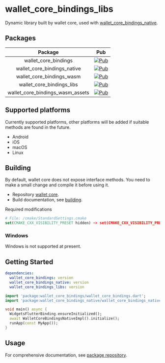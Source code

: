 # wallet_core_bindings_libs

Dynamic library built by wallet core, used with [wallet_core_bindings_native](https://github.com/xuelongqy/wallet_core_bindings/tree/main/wallet_core_bindings_native).

## Packages
|             Package              |                                                                Pub                                                                 |
|:--------------------------------:|:----------------------------------------------------------------------------------------------------------------------------------:|
|       wallet_core_bindings       |             [![Pub](https://img.shields.io/pub/v/wallet_core_bindings)](https://pub.dev/packages/wallet_core_bindings)             |
|   wallet_core_bindings_native    |      [![Pub](https://img.shields.io/pub/v/wallet_core_bindings_native)](https://pub.dev/packages/wallet_core_bindings_native)      |
|    wallet_core_bindings_wasm     |        [![Pub](https://img.shields.io/pub/v/wallet_core_bindings_wasm)](https://pub.dev/packages/wallet_core_bindings_wasm)        |
|    wallet_core_bindings_libs     |        [![Pub](https://img.shields.io/pub/v/wallet_core_bindings_libs)](https://pub.dev/packages/wallet_core_bindings_libs)        |
| wallet_core_bindings_wasm_assets | [![Pub](https://img.shields.io/pub/v/wallet_core_bindings_wasm_assets)](https://pub.dev/packages/wallet_core_bindings_wasm_assets) |

## Supported platforms
Currently supported platforms, other platforms will be added if suitable methods are found in the future.
- Android
- iOS
- macOS
- Linux

## Building
By default, wallet core does not expose interface methods. You need to make a small change and compile it before using it.

* Repository [wallet core](https://github.com/trustwallet/wallet-core).
* Build documentation, see [building](https://developer.trustwallet.com/developer/wallet-core/developing-the-library/building).

Required modifications
```cmake
# File: /cmake/StandardSettings.cmake
set(CMAKE_CXX_VISIBILITY_PRESET hidden) -> set(CMAKE_CXX_VISIBILITY_PRESET default)
```

### Windows
Windows is not supported at present.

## Getting Started
```yaml
dependencies:
  wallet_core_bindings: version
  wallet_core_bindings_native: version
  wallet_core_bindings_libs: version
```
```dart
import 'package:wallet_core_bindings/wallet_core_bindings.dart';
import 'package:wallet_core_bindings_native/wallet_core_bindings_native.dart';

void main() async {
  WidgetsFlutterBinding.ensureInitialized();
  await WalletCoreBindingsNativeImpl().initialize();
  runApp(const MyApp());
}
```

## Usage
For comprehensive documentation, see [package repository](https://github.com/xuelongqy/wallet_core_bindings/tree/main/wallet_core_bindings).

